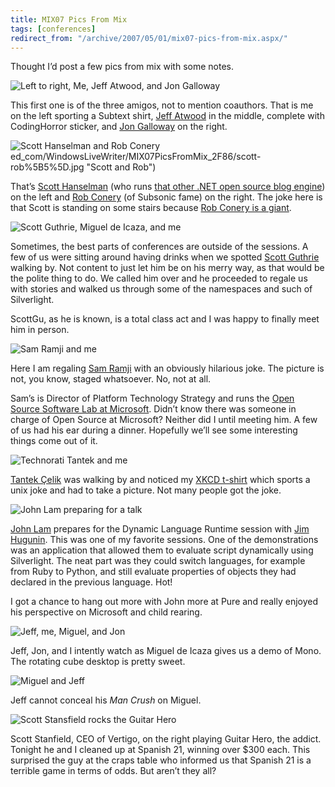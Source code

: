 ```yaml
---
title: MIX07 Pics From Mix
tags: [conferences]
redirect_from: "/archive/2007/05/01/mix07-pics-from-mix.aspx/"
---
```


Thought I’d post a few pics from mix with some notes.

![Left to right, Me, Jeff Atwood, and Jon Galloway ](https://user-images.githubusercontent.com/19977/50407355-5980b800-078a-11e9-89c1-f418cf6fe086.png)

This first one is of the three amigos, not to mention coauthors. That is me on the left sporting a Subtext shirt, [Jeff
Atwood](http://codinghorror.com/ "Jeff Atwood") in the middle, complete with CodingHorror sticker, and [Jon Galloway](http://weblogs.asp.net/jgalloway/ "Jon Galloway") on the right.


![Scott Hanselman and Rob Conery](https://user-images.githubusercontent.com/19977/50407371-c72ce400-078a-11e9-860d-0c508f22acf3.png)
ed_com/WindowsLiveWriter/MIX07PicsFromMix_2F86/scott-rob%5B5%5D.jpg "Scott and Rob")

That’s [Scott Hanselman](http://hanselman.com/blog/ "Scott Hanselman's Blog") (who runs [that other .NET open source blog
engine](http://www.dasblog.net/ "DasBlog")) on the left and [Rob Conery](http://blog.wekeroad.com/ "Rob Conery") (of Subsonic fame) on the right. The joke here is that Scott is standing on some stairs because [Rob Conery is a giant](https://haacked.com/archive/2007/02/01/Night_At_The_Roxbury_With_Mr._Subsonic.aspx "Night at the Roxbury with Mr. Subsonic").

![Scott Guthrie, Miguel de Icaza, and me](https://user-images.githubusercontent.com/19977/50407383-0824f880-078b-11e9-919e-bc2bb7f1ba7d.jpg)

Sometimes, the best parts of conferences are outside of the sessions. A few of us were sitting around having drinks when we spotted [Scott Guthrie](http://weblogs.asp.net/scottgu/ "Scott Guthrie") walking by. Not content to just let him be on his merry way, as that would be the polite thing to do. We called him over and he proceeded to regale us with stories and walked us through some of the namespaces and such of Silverlight.

ScottGu, as he is known, is a total class act and I was happy to finally meet him in person.

![Sam Ramji and me](https://user-images.githubusercontent.com/19977/50407409-749ff780-078b-11e9-9aeb-00ff7a5d8c92.png)

Here I am regaling [Sam Ramji](http://samus.typepad.com/ "Sam Ramji") with an obviously hilarious joke. The picture is not, you know, staged whatsoever. No, not at all.

Sam’s is Director of Platform Technology Strategy and runs the [Open Source Software Lab at Microsoft](http://port25.technet.com/ "Port25"). Didn’t know there was someone in charge of Open Source at Microsoft? Neither did I until meeting him. A few of us had his ear during a dinner. Hopefully we’ll see some interesting things come out of it.

![Technorati Tantek and me](https://user-images.githubusercontent.com/19977/50407431-c47ebe80-078b-11e9-8ecb-8f1156ac9325.png)

[Tantek Çelik](http://tantek.com/ "Tantek’s Blog") was walking by and noticed my [XKCD t-shirt](http://xkcd.com/c149.html "Funny Comic") which sports a unix joke and had to take a picture. Not many people got the joke.

![John Lam preparing for a talk](https://user-images.githubusercontent.com/19977/50407446-04de3c80-078c-11e9-8b84-2ea33a79d46d.jpg)

[John Lam](http://www.iunknown.com/ "friend met") prepares for the Dynamic Language Runtime session with [Jim Hugunin](http://blogs.msdn.com/hugunin/ "Jim Hugunin"). This was one of my favorite sessions. One of the demonstrations was an application that allowed them to evaluate script dynamically using Silverlight. The neat part was they could switch languages, for example from Ruby to Python, and still evaluate properties of objects they had declared in the previous language. Hot!

I got a chance to hang out more with John more at Pure and really enjoyed his perspective on Microsoft and child rearing.

![Jeff, me, Miguel, and Jon](https://user-images.githubusercontent.com/19977/50407454-2f2ffa00-078c-11e9-949b-6b0e01c6922b.jpg)

Jeff, Jon, and I intently watch as Miguel de Icaza gives us a demo of Mono. The rotating cube desktop is pretty sweet.

![Miguel and Jeff](https://user-images.githubusercontent.com/19977/50407467-774f1c80-078c-11e9-9df0-2c17e0d08cf9.png)

Jeff cannot conceal his *Man Crush* on Miguel.

![Scott Stansfield rocks the Guitar Hero](https://user-images.githubusercontent.com/19977/50407482-9f3e8000-078c-11e9-8447-b16a52fdf8ef.png)

Scott Stanfield, CEO of Vertigo, on the right playing Guitar Hero, the addict. Tonight he and I cleaned up at Spanish 21, winning over $300 each. This surprised the guy at the craps table who informed us that Spanish 21 is a terrible game in terms of odds. But aren’t they all?
